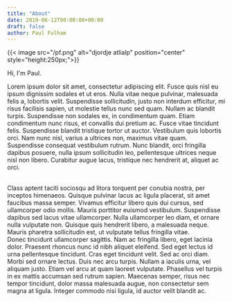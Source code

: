 ```yaml
---
title: "About"
date: 2019-06-12T00:00:00+00:00
draft: false
author: Paul Fulham
---
```


{{< image src="/pf.png" alt="djordje atlialp" position="center" style="height:250px;">}}

Hi, I'm Paul.

Lorem ipsum dolor sit amet, consectetur adipiscing elit. Fusce quis nisl eu ipsum dignissim sodales et ut eros. Nulla vitae neque pulvinar, malesuada felis a, lobortis velit. Suspendisse sollicitudin, justo non interdum efficitur, mi risus facilisis sapien, ut molestie tellus nunc sed quam. Nullam ac blandit turpis. Suspendisse non sodales ex, in condimentum quam. Etiam condimentum nunc risus, et convallis dui pretium ac. Fusce vitae tincidunt felis. Suspendisse blandit tristique tortor ut auctor. Vestibulum quis lobortis orci. Nam nunc nisl, varius a ultrices non, maximus vitae quam. Suspendisse consequat vestibulum rutrum. Nunc blandit, orci fringilla dapibus posuere, nulla ipsum sollicitudin leo, pellentesque ultrices neque nisl non libero. Curabitur augue lacus, tristique nec hendrerit at, aliquet ac orci.

<br/>
Class aptent taciti sociosqu ad litora torquent per conubia nostra, per inceptos himenaeos. Quisque pulvinar lacus ac ligula placerat, sit amet faucibus massa semper. Vivamus efficitur libero quis dui cursus, sed ullamcorper odio mollis. Mauris porttitor euismod vestibulum. Suspendisse dapibus sed lacus vitae ullamcorper. Nulla ullamcorper leo diam, et ornare nulla vulputate non. Quisque quis hendrerit libero, a malesuada neque. Mauris pharetra sollicitudin est, ut vulputate tellus fringilla vitae.

<br/>
Donec tincidunt ullamcorper sagittis. Nam ac fringilla libero, eget lacinia dolor. Praesent rhoncus nunc id nibh aliquet eleifend. Sed eget lectus id urna pellentesque tincidunt. Cras eget tincidunt velit. Sed ac orci diam. Morbi sed ornare lectus. Duis nec arcu turpis. Nullam a iaculis urna, vel aliquam justo. Etiam vel arcu at quam laoreet vulputate. Phasellus vel turpis in ex mattis accumsan sed rutrum sapien. Maecenas semper, risus nec tempor tincidunt, dolor massa malesuada augue, non consectetur sem magna at ligula. Integer commodo nisi ligula, id auctor velit blandit ac.
